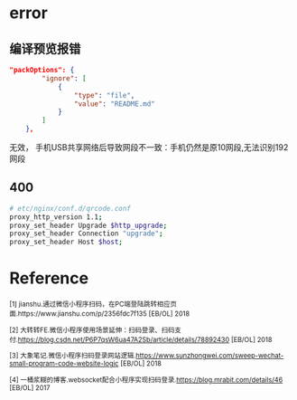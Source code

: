 # error
## 编译预览报错
```json
"packOptions": {
		"ignore": [
			{
				"type": "file",
				"value": "README.md"
			}
		]
	},
```
无效，
手机USB共享网络后导致网段不一致：手机仍然是原10网段,无法识别192网段
## 400
```sh
# etc/nginx/conf.d/qrcode.conf
proxy_http_version 1.1;
proxy_set_header Upgrade $http_upgrade;
proxy_set_header Connection "upgrade";
proxy_set_header Host $host;
```
# Reference
<small>
[1] jianshu.通过微信小程序扫码，在PC端登陆跳转相应页面.https://www.jianshu.com/p/2356fdc7f135 [EB/OL] 2018

[2] 大转转FE.微信小程序使用场景延伸：扫码登录、扫码支付.https://blog.csdn.net/P6P7qsW6ua47A2Sb/article/details/78892430 [EB/OL] 2018

[3] 大象笔记.微信小程序扫码登录网站逻辑.https://www.sunzhongwei.com/sweep-wechat-small-program-code-website-logic [EB/OL] 2018

[4] 一桶浆糊的博客.websocket配合小程序实现扫码登录.https://blog.mrabit.com/details/46 [EB/OL] 2017

</small>